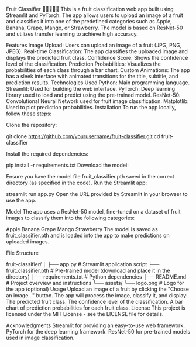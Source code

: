 Fruit Classifier 🍎🍌🍇🥭🍓
This is a fruit classification web app built using Streamlit and PyTorch. The app allows users to upload an image of a fruit and classifies it into one of the predefined categories such as Apple, Banana, Grape, Mango, or Strawberry. The model is based on ResNet-50 and utilizes transfer learning to achieve high accuracy.

Features
Image Upload: Users can upload an image of a fruit (JPG, PNG, JPEG).
Real-time Classification: The app classifies the uploaded image and displays the predicted fruit class.
Confidence Score: Shows the confidence level of the classification.
Prediction Probabilities: Visualizes the probabilities of each class through a bar chart.
Custom Animations: The app has a sleek interface with animated transitions for the title, subtitle, and prediction results.
Technologies Used
Python: Main programming language.
Streamlit: Used for building the web interface.
PyTorch: Deep learning library used to load and predict using the pre-trained model.
ResNet-50: Convolutional Neural Network used for fruit image classification.
Matplotlib: Used to plot prediction probabilities.
Installation
To run the app locally, follow these steps:

Clone the repository:

git clone https://github.com/yourusername/fruit-classifier.git
cd fruit-classifier

Install the required dependencies:

pip install -r requirements.txt
Download the model:

Ensure you have the model file fruit_classifier.pth saved in the correct directory (as specified in the code).
Run the Streamlit app:


streamlit run app.py
Open the URL provided by Streamlit in your browser to use the app.

Model
The app uses a ResNet-50 model, fine-tuned on a dataset of fruit images to classify them into the following categories:

Apple
Banana
Grape
Mango
Strawberry
The model is saved as fruit_classifier.pth and is loaded into the app to make predictions on uploaded images.

File Structure

fruit-classifier/
│
├── app.py                  # Streamlit application script
├── fruit_classifier.pth    # Pre-trained model (download and place it in the directory)
├── requirements.txt        # Python dependencies
├── README.md               # Project overview and instructions
└── assets/
    └── logo.png            # Logo for the app (optional)
Usage
Upload an image of a fruit by clicking the "Choose an image..." button.
The app will process the image, classify it, and display:
The predicted fruit class.
The confidence level of the classification.
A bar chart of prediction probabilities for each fruit class.
License
This project is licensed under the MIT License - see the LICENSE file for details.

Acknowledgments
Streamlit for providing an easy-to-use web framework.
PyTorch for the deep learning framework.
ResNet-50 for pre-trained models used in image classification.

